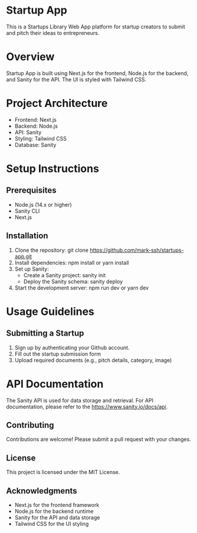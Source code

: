 # Startup App

This is a Startups Library Web App platform for startup creators to submit and pitch their ideas to entrepreneurs.

# Overview
Startup App is built using Next.js for the frontend, Node.js for the backend, and Sanity for the API. The UI is styled with Tailwind CSS.

# Project Architecture
- Frontend: Next.js
- Backend: Node.js
- API: Sanity
- Styling: Tailwind CSS
- Database: Sanity

# Setup Instructions
## Prerequisites
- Node.js (14.x or higher)
- Sanity CLI
- Next.js

## Installation
1. Clone the repository: git clone https://github.com/mark-ssh/startups-app.git
2. Install dependencies: npm install or yarn install
3. Set up Sanity:
    - Create a Sanity project: sanity init
    - Deploy the Sanity schema: sanity deploy
4. Start the development server: npm run dev or yarn dev

# Usage Guidelines
## Submitting a Startup
1. Sign up by authenticating your Github account.
2. Fill out the startup submission form
3. Upload required documents (e.g., pitch details, category, image)

# API Documentation
The Sanity API is used for data storage and retrieval. For API documentation, please refer to the https://www.sanity.io/docs/api.

## Contributing
Contributions are welcome! Please submit a pull request with your changes.

## License
This project is licensed under the MIT License.

## Acknowledgments
- Next.js for the frontend framework
- Node.js for the backend runtime
- Sanity for the API and data storage
- Tailwind CSS for the UI styling
